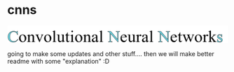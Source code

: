 # cnns
![alt text](https://raw.githubusercontent.com/LdDl/cnns/master/cnns_png.png)

going to make some updates and other stuff.... then we will make better readme with some "explanation" :D
